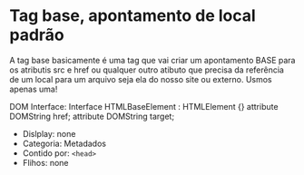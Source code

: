 # Tag base, apontamento de local padrão

A tag base basicamente é uma tag que vai criar um apontamento BASE para os atributis src e href ou qualquer outro atibuto que precisa da referência de um local para um arquivo seja ela do nosso site ou externo. Usmos apenas uma!

DOM Interface:
Interface HTMLBaseElement : HTMLElement {}
attribute DOMString href;
attribute DOMString target;

- Dislplay: none
- Categoria: Metadados
- Contido por: `<head>`
- Flihos: none
